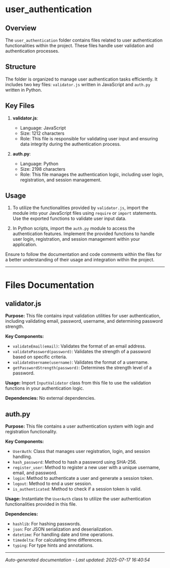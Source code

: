 # user_authentication

## Overview
The `user_authentication` folder contains files related to user authentication functionalities within the project. These files handle user validation and authentication processes.

## Structure
The folder is organized to manage user authentication tasks efficiently. It includes two key files: `validator.js` written in JavaScript and `auth.py` written in Python.

## Key Files
1. **validator.js**:
   - Language: JavaScript
   - Size: 1212 characters
   - Role: This file is responsible for validating user input and ensuring data integrity during the authentication process.

2. **auth.py**:
   - Language: Python
   - Size: 2198 characters
   - Role: This file manages the authentication logic, including user login, registration, and session management.

## Usage
1. To utilize the functionalities provided by `validator.js`, import the module into your JavaScript files using `require` or `import` statements. Use the exported functions to validate user input data.

2. In Python scripts, import the `auth.py` module to access the authentication features. Implement the provided functions to handle user login, registration, and session management within your application.

Ensure to follow the documentation and code comments within the files for a better understanding of their usage and integration within the project.

---

# Files Documentation

## validator.js

**Purpose:** This file contains input validation utilities for user authentication, including validating email, password, username, and determining password strength.

**Key Components:**
- `validateEmail(email)`: Validates the format of an email address.
- `validatePassword(password)`: Validates the strength of a password based on specific criteria.
- `validateUsername(username)`: Validates the format of a username.
- `getPasswordStrength(password)`: Determines the strength level of a password.

**Usage:** Import `InputValidator` class from this file to use the validation functions in your authentication logic.

**Dependencies:** No external dependencies.

## auth.py

**Purpose:** This file contains a user authentication system with login and registration functionality.

**Key Components:**
- `UserAuth`: Class that manages user registration, login, and session handling.
- `hash_password`: Method to hash a password using SHA-256.
- `register_user`: Method to register a new user with a unique username, email, and password.
- `login`: Method to authenticate a user and generate a session token.
- `logout`: Method to end a user session.
- `is_authenticated`: Method to check if a session token is valid.

**Usage:** Instantiate the `UserAuth` class to utilize the user authentication functionalities provided in this file.

**Dependencies:**
- `hashlib`: For hashing passwords.
- `json`: For JSON serialization and deserialization.
- `datetime`: For handling date and time operations.
- `timedelta`: For calculating time differences.
- `typing`: For type hints and annotations.

---
*Auto-generated documentation - Last updated: 2025-07-17 16:40:54*
